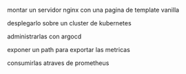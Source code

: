 montar un servidor nginx con una pagina de template vanilla

desplegarlo sobre un cluster de kubernetes

administrarlas con argocd

exponer un path para exportar las metricas

consumirlas atraves de prometheus

